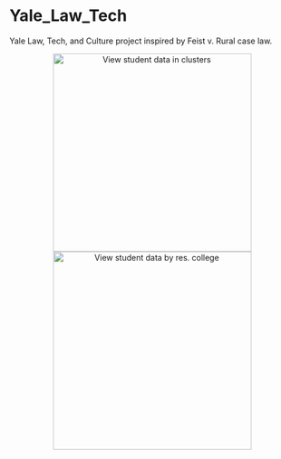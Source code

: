# Yale_Law_Tech
Yale Law, Tech, and Culture project inspired by Feist v. Rural case law. 


<p align="center">
  <img src="https://github.com/nicseve/Yale_Law_Tech/blob/master/public/img/map_clusters.png" alt='View student data in clusters' width="350"/>
  <img src="https://github.com/nicseve/Yale_Law_Tech/blob/master/public/img/map_colleges.png" alt='View student data by res. college' width="350"/>
</p>
